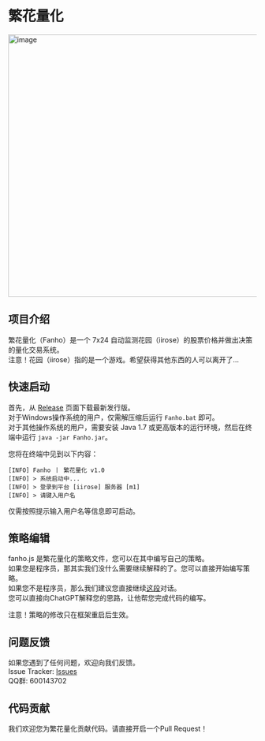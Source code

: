 # 繁花量化

<img width="532" alt="image" src="https://github.com/user-attachments/assets/1fdf8a17-8522-4df9-9c68-ab65a891ea91" />


## 项目介绍

繁花量化（Fanho）是一个 7x24 自动监测花园（iirose）的股票价格并做出决策的量化交易系统。  
注意！花园（iirose）指的是一个游戏。希望获得其他东西的人可以离开了...

## 快速启动

首先，从 [Release](https://github.com/huzpsb/Fanho/releases) 页面下载最新发行版。  
对于Windows操作系统的用户，仅需解压缩后运行 `Fanho.bat` 即可。  
对于其他操作系统的用户，需要安装 Java 1.7 或更高版本的运行环境，然后在终端中运行 `java -jar Fanho.jar`。

您将在终端中见到以下内容：

```text
[INFO] Fanho 丨 繁花量化 v1.0
[INFO] > 系统启动中...
[INFO] > 登录到平台 [iirose] 服务器 [m1]
[INFO] > 请键入用户名
```

仅需按照提示输入用户名等信息即可启动。

## 策略编辑

fanho.js 是繁花量化的策略文件，您可以在其中编写自己的策略。  
如果您是程序员，那其实我们没什么需要继续解释的了。您可以直接开始编写策略。  
如果您不是程序员，那么我们建议您直接继续[这段](https://chatgpt.com/share/67a92d64-54d0-8008-8e33-8d2ccbbfd10f)对话。  
您可以直接向ChatGPT解释您的思路，让他帮您完成代码的编写。

注意！策略的修改只在框架重启后生效。

## 问题反馈

如果您遇到了任何问题，欢迎向我们反馈。  
Issue Tracker: [Issues](https://github.com/huzpsb/Fanho/issues)  
QQ群: 600143702

## 代码贡献

我们欢迎您为繁花量化贡献代码。请直接开启一个Pull Request！
